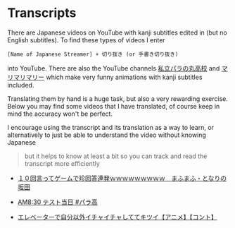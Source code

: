 # Transcripts

There are Japanese videos on YouTube with kanji subtitles edited in (but no English subtitles). To find these types of videos I enter

```
[Name of Japanese Streamer] + 切り抜き (or 手書き切り抜き)
```
into YouTube. There are also the YouTube channels [私立パラの丸高校](https://www.youtube.com/@parako) and [マリマリマリー](https://www.youtube.com/@marymarymary80s) which make very funny animations with kanji subtitles included.


Translating them by hand is a huge task, but also a very rewarding exercise. Below you may find some videos that I have translated, of course keep in mind the accuracy won't be perfect.

I encourage using the transcript and its translation as a way to learn, or alternatively to just be able to understand the video without knowing Japanese 

> but it helps to know at least a bit so you can track and read the transcript more efficiently

- [１０回言ってゲームで珍回答連発ｗｗｗｗｗｗｗｗｗ　まふまふ・となりの坂田](1.md)

- [AM8:30 テスト当日 #パラ高](2.md)

- [エレベーターで自分以外イチャイチャしててキツイ【アニメ】【コント】](3.md)

